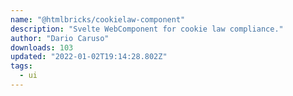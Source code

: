 ```yaml
---
name: "@htmlbricks/cookielaw-component"
description: "Svelte WebComponent for cookie law compliance."
author: "Dario Caruso"
downloads: 103
updated: "2022-01-02T19:14:28.802Z"
tags: 
  - ui
---
```

